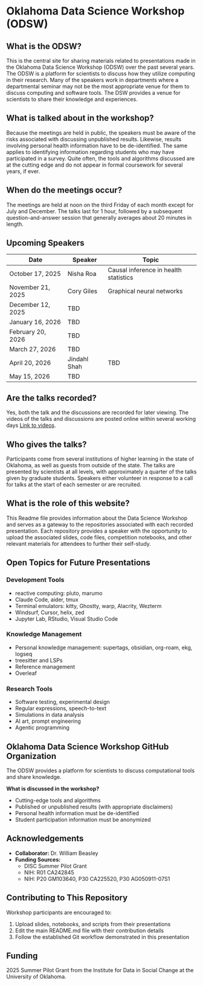 # Oklahoma Data Science Workshop (ODSW)

## What is the ODSW?
This is the central site for sharing materials related to presentations made in the Oklahoma Data Science Workshop (ODSW) over the past several years.
The ODSW is a platform for scientists to discuss how they utilize computing in their research.
Many of the speakers work in departments where a departmental seminar may not be the most appropriate venue for them to discuss computing and software tools.
The DSW provides a venue for scientists to share their knowledge and experiences.

## What is talked about in the workshop?
Because the meetings are held in public, the speakers must be aware of the risks associated with discussing unpublished results.
Likewise, results involving personal health information have to be de-identified.
The same applies to identifying information regarding students who may have participated in a survey.
Quite often, the tools and algorithms discussed are at the cutting edge and do not appear in formal coursework for several years, if ever.

## When do the meetings occur?
The meetings are held at noon on the third Friday of each month except for July and December.
The talks last for 1 hour, followed by a subsequent question-and-answer session that generally averages about 20 minutes in length.

## Upcoming Speakers

| Date | Speaker | Topic |
|------|---------|-------|
| October 17, 2025 | Nisha Roa | Causal inference in health statistics |
| November 21, 2025 | Cory Giles | Graphical neural networks |
| December 12, 2025 | TBD | |
| January 16, 2026 | TBD| |
| February 20, 2026 | TBD | |
| March 27, 2026 | TBD | |
| April 20, 2026 | Jindahl Shah | TBD |
| May 15, 2026 | TBD | |

## Are the talks recorded?
Yes, both the talk and the discussions are recorded for later viewing.
The videos of the talks and discussions are posted online within several working days [Link to videos](https://mediasite.ou.edu/Mediasite/Channel/odsw).

## Who gives the talks?
Participants come from several institutions of higher learning in the state of Oklahoma, as well as guests from outside of the state.
The talks are presented by scientists at all levels, with approximately a quarter of the talks given by graduate students.
Speakers either volunteer in response to a call for talks at the start of each semester or are recruited.

## What is the role of this website?

This Readme file provides information about the Data Science Workshop and serves as a gateway to the repositories associated with each recorded presentation.
Each repository provides a speaker with the opportunity to upload the associated slides, code files, competition notebooks, and other relevant materials for attendees to further their self-study.




## Open Topics for Future Presentations

### Development Tools
- reactive computing: pluto, marumo
- Claude Code, aider, tmux
- Terminal emulators: kitty, Ghostty, warp, Alacrity, Wezterm
- Windsurf, Cursor, helix, zed
- Jupyter Lab, RStudio, Visual Studio Code

### Knowledge Management
- Personal knowledge management: supertags, obsidian, org-roam, ekg, logseq
- treesitter and LSPs
- Reference management
- Overleaf

### Research Tools
- Software testing, experimental design
- Regular expressions, speech-to-text
- Simulations in data analysis
- AI art, prompt engineering
- Agentic programming


## Oklahoma Data Science Workshop GitHub Organization

The ODSW provides a platform for scientists to discuss computational tools and share knowledge.

**What is discussed in the workshop?**
- Cutting-edge tools and algorithms
- Published or unpublished results (with appropriate disclaimers)
- Personal health information must be de-identified
- Student participation information must be anonymized


## Acknowledgements

- **Collaborator:** Dr. William Beasley
- **Funding Sources:**
  - DISC Summer Pilot Grant
  - NIH: R01 CA242845
  - NIH: P20 GM103640, P30 CA225520, P30 AG050911-07S1

## Contributing to This Repository

Workshop participants are encouraged to:
1. Upload slides, notebooks, and scripts from their presentations
2. Edit the main README.md file with their contribution details
3. Follow the established Git workflow demonstrated in this presentation
## Funding

2025 Summer Pilot Grant from the Institute for Data in Social Change at the University of Oklahoma.


